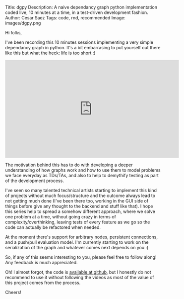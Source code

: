 Title: dgpy
Description: A naive dependancy graph python implementation coded live, 10 minutes at a time, in a test-driven development fashion.
Author: Cesar Saez
Tags: code, rnd, recommended
Image: images/dgpy.png

Hi folks,

I've been recording this 10 minutes sessions implementing a very simple
dependancy graph in python. It's a bit embarrasing to put yourself out there
like this but what the heck: life is too short :)

<iframe width="560" height="315" src="https://www.youtube.com/embed/videoseries?list=PLYcUacEjhPL-nSolgfdIJ_GqBakUp790z" frameborder="0" allowfullscreen></iframe>

The motivation behind this has to do with developing a deeper understanding of
how graphs work and how to use them to model problems we face everyday as
TDs/TAs, and also to help to demythify testing as part of the development
process.

I've seen so many talented technical artists starting to implement this kind of
projects without much focus/structure and the outcome always lead to not
getting much done (I've been there too, working in the GUI side of things
before give any thought to the backend and stuff like that). I hope this series
help to spread a somehow different approach, where we solve one problem at a
time, without going crazy in terms of complexity/overthinking, leaving tests of
every feature as we go so the code can actually be refactored when needed.

At the moment there's support for arbitrary nodes, persistent connections, and
a push/pull evaluation model. I'm currently starting to work on the
serialization of the graph and whatever comes next depends on you :)

So, if any of this seems interesting to you, please feel free to follow along!
Any feedback is much appreciated.

Oh! I almost forgot, the code is [available at
github](https://github.com/csaez/dgpy), but I honestly do not recommend to use
it without following the videos as most of the value of this project comes from
the process.

Cheers!
